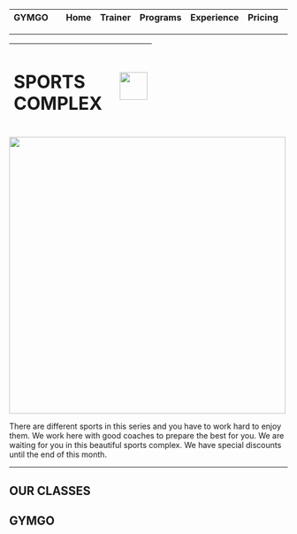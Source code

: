 |GYMGO| |Home|Trainer|Programs|Experience|Pricing| |Enter|
|:---|:---:|:---:|:---:|:---:|:---:|:---:|:---:|---:|

---

|<h1>SPORTS<br>COMPLEX</h1> | | <img src="https://freepngimg.com/download/tennis_ball/3-2-tennis-ball-png-picture.png" width="50"/>|
|:---|:---:|---:|
<img src="https://images.unsplash.com/photo-1599586120162-c282f39edd1e?ixlib=rb-1.2.1&ixid=MnwxMjA3fDB8MHxwaG90by1wYWdlfHx8fGVufDB8fHx8&auto=format&fit=crop&w=1170&q=80" widht="5000" height="500"/>

There are different sports in this series and you have to work hard to enjoy them. We work here with good coaches to prepare the best for you. We are waiting for you in this beautiful sports complex. We have special discounts until the end of this month.

---

<h2><b>OUR CLASSES</b></h2>

<h2><b>GYMGO</b></h2>